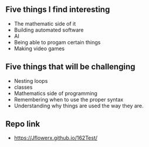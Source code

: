 Five things I find interesting
-------------------------
* The mathematic side of it
* Building automated software 
* AI 
* Being able to progam certain things
* Making video games

Five things that will be challenging 
--------------------------
* Nesting loops
* classes
* Mathematics side of programming
* Remembering when to use the proper syntax
* Understanding why things are used the way they are.  

Repo link
----    
* https://Jflowerx.github.io/162Test/
